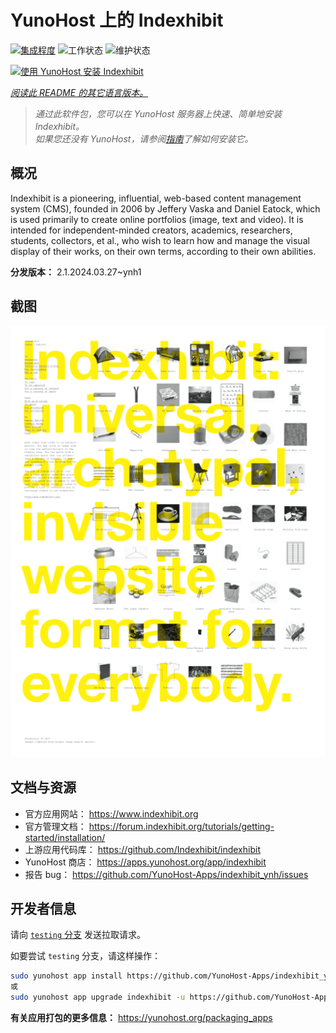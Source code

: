 <!--
注意：此 README 由 <https://github.com/YunoHost/apps/tree/master/tools/readme_generator> 自动生成
请勿手动编辑。
-->

# YunoHost 上的 Indexhibit

[![集成程度](https://dash.yunohost.org/integration/indexhibit.svg)](https://dash.yunohost.org/appci/app/indexhibit) ![工作状态](https://ci-apps.yunohost.org/ci/badges/indexhibit.status.svg) ![维护状态](https://ci-apps.yunohost.org/ci/badges/indexhibit.maintain.svg)

[![使用 YunoHost 安装 Indexhibit](https://install-app.yunohost.org/install-with-yunohost.svg)](https://install-app.yunohost.org/?app=indexhibit)

*[阅读此 README 的其它语言版本。](./ALL_README.md)*

> *通过此软件包，您可以在 YunoHost 服务器上快速、简单地安装 Indexhibit。*  
> *如果您还没有 YunoHost，请参阅[指南](https://yunohost.org/install)了解如何安装它。*

## 概况

Indexhibit is a pioneering, influential, web-based content management system (CMS), founded in 2006 by Jeffery Vaska and Daniel Eatock, which is used primarily to create online portfolios (image, text and video).
It is intended for independent-minded creators, academics, researchers, students, collectors, et al., who wish to learn how and manage the visual display of their works, on their own terms, according to their own abilities.


**分发版本：** 2.1.2024.03.27~ynh1

## 截图

![Indexhibit 的截图](./doc/screenshots/146_indexhibit.png)

## 文档与资源

- 官方应用网站： <https://www.indexhibit.org>
- 官方管理文档： <https://forum.indexhibit.org/tutorials/getting-started/installation/>
- 上游应用代码库： <https://github.com/Indexhibit/indexhibit>
- YunoHost 商店： <https://apps.yunohost.org/app/indexhibit>
- 报告 bug： <https://github.com/YunoHost-Apps/indexhibit_ynh/issues>

## 开发者信息

请向 [`testing` 分支](https://github.com/YunoHost-Apps/indexhibit_ynh/tree/testing) 发送拉取请求。

如要尝试 `testing` 分支，请这样操作：

```bash
sudo yunohost app install https://github.com/YunoHost-Apps/indexhibit_ynh/tree/testing --debug
或
sudo yunohost app upgrade indexhibit -u https://github.com/YunoHost-Apps/indexhibit_ynh/tree/testing --debug
```

**有关应用打包的更多信息：** <https://yunohost.org/packaging_apps>
